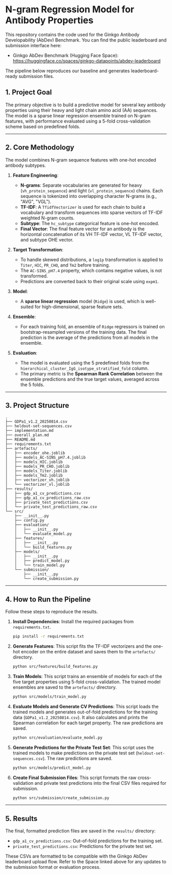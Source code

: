 # N-gram Regression Model for Antibody Properties

This repository contains the code used for the Ginkgo Antibody Developability (AbDev) Benchmark. You can find the public leaderboard and submission interface here:

- Ginkgo AbDev Benchmark (Hugging Face Space): https://huggingface.co/spaces/ginkgo-datapoints/abdev-leaderboard

The pipeline below reproduces our baseline and generates leaderboard-ready submission files.

## 1. Project Goal

The primary objective is to build a predictive model for several key antibody properties using their heavy and light chain amino acid (AA) sequences. The model is a sparse linear regression ensemble trained on N-gram features, with performance evaluated using a 5-fold cross-validation scheme based on predefined folds.

---

## 2. Core Methodology

The model combines N-gram sequence features with one-hot encoded antibody subtypes.

1.  **Feature Engineering**:
    *   **N-grams**: Separate vocabularies are generated for heavy (`vh_protein_sequence`) and light (`vl_protein_sequence`) chains. Each sequence is tokenized into overlapping character N-grams (e.g., "AVG", "VGL").
    *   **TF-IDF**: A `TfidfVectorizer` is used for each chain to build a vocabulary and transform sequences into sparse vectors of TF-IDF weighted N-gram counts.
    *   **Subtype**: The `hc_subtype` categorical feature is one-hot encoded.
    *   **Final Vector**: The final feature vector for an antibody is the horizontal concatenation of its VH TF-IDF vector, VL TF-IDF vector, and subtype OHE vector.

2.  **Target Transformation**:
    *   To handle skewed distributions, a `log1p` transformation is applied to `Titer`, `HIC`, `PR_CHO`, and `Tm2` before training.
    *   The `AC-SINS_pH7.4` property, which contains negative values, is not transformed.
    *   Predictions are converted back to their original scale using `expm1`.

3.  **Model**:
    *   A **sparse linear regression** model (`Ridge`) is used, which is well-suited for high-dimensional, sparse feature sets.

4.  **Ensemble**:
    *   For each training fold, an ensemble of `Ridge` regressors is trained on bootstrap-resampled versions of the training data. The final prediction is the average of the predictions from all models in the ensemble.

5.  **Evaluation**:
    *   The model is evaluated using the 5 predefined folds from the `hierarchical_cluster_IgG_isotype_stratified_fold` column.
    *   The primary metric is the **Spearman Rank Correlation** between the ensemble predictions and the true target values, averaged across the 5 folds.

---

## 3. Project Structure

```
.
├── GDPa1_v1.2_20250814.csv
├── heldout-set-sequences.csv
├── implementation.md
├── overall_plan.md
├── README.md
├── requirements.txt
├── artefacts/
│   ├── encoder_ohe.joblib
│   ├── models_AC-SINS_pH7.4.joblib
│   ├── models_HIC.joblib
│   ├── models_PR_CHO.joblib
│   ├── models_Titer.joblib
│   ├── models_Tm2.joblib
│   ├── vectorizer_vh.joblib
│   └── vectorizer_vl.joblib
├── results/
│   ├── gdp_a1_cv_predictions.csv
│   ├── gdp_a1_cv_predictions_raw.csv
│   ├── private_test_predictions.csv
│   └── private_test_predictions_raw.csv
└── src/
    ├── __init__.py
    ├── config.py
    ├── evaluation/
    │   ├── __init__.py
    │   └── evaluate_model.py
    ├── features/
    │   ├── __init__.py
    │   └── build_features.py
    ├── models/
    │   ├── __init__.py
    │   ├── predict_model.py
    │   └── train_model.py
    └── submission/
        ├── __init__.py
        └── create_submission.py
```

---

## 4. How to Run the Pipeline

Follow these steps to reproduce the results.

1.  **Install Dependencies**:
    Install the required packages from `requirements.txt`.
    ```bash
    pip install -r requirements.txt
    ```

2.  **Generate Features**:
    This script fits the TF-IDF vectorizers and the one-hot encoder on the entire dataset and saves them to the `artefacts/` directory.
    ```bash
    python src/features/build_features.py
    ```

3.  **Train Models**:
    This script trains an ensemble of models for each of the five target properties using 5-fold cross-validation. The trained model ensembles are saved to the `artefacts/` directory.
    ```bash
    python src/models/train_model.py
    ```

4.  **Evaluate Models and Generate CV Predictions**:
    This script loads the trained models and generates out-of-fold predictions for the training data (`GDPa1_v1.2_20250814.csv`). It also calculates and prints the Spearman correlation for each target property. The raw predictions are saved.
    ```bash
    python src/evaluation/evaluate_model.py
    ```

5.  **Generate Predictions for the Private Test Set**:
    This script uses the trained models to make predictions on the private test set (`heldout-set-sequences.csv`). The raw predictions are saved.
    ```bash
    python src/models/predict_model.py
    ```

6.  **Create Final Submission Files**:
    This script formats the raw cross-validation and private test predictions into the final CSV files required for submission.
    ```bash
    python src/submission/create_submission.py
    ```

---

## 5. Results

The final, formatted prediction files are saved in the `results/` directory:

*   `gdp_a1_cv_predictions.csv`: Out-of-fold predictions for the training set.
*   `private_test_predictions.csv`: Predictions for the private test set.

These CSVs are formatted to be compatible with the Ginkgo AbDev leaderboard upload flow. Refer to the Space linked above for any updates to the submission format or evaluation process.
